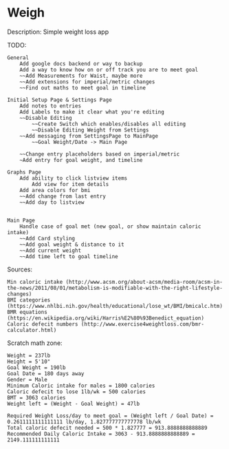 # Weigh

Description: Simple weight loss app


TODO:

	General
		Add google docs backend or way to backup
		Add a way to know how on or off track you are to meet goal
		~~Add Measurements for Waist, maybe more
		~~Add extensions for imperial/metric changes
		~~Find out maths to meet goal in timeline

	Initial Setup Page & Settings Page
		Add notes to entries
		Add Labels to make it clear what you're editing
		~~Disable Editing
			~~Create Switch which enables/disables all editing
			~~Disable Editing Weight from Settings
		~~Add messaging from SettingsPage to MainPage
			~~Goal Weight/Date -> Main Page
		
		~~Change entry placeholders based on imperial/metric
		~Add entry for goal weight, and timeline

	Graphs Page
		Add ability to click listview items
			Add view for item details
		Add area colors for bmi
		~~Add change from last entry
		~~Add day to listview
		

	Main Page
		Handle case of goal met (new goal, or show maintain caloric intake)
		~~Add Card styling
		~~Add goal weight & distance to it
		~~Add current weight
		~~Add time left to goal timeline


Sources:

	Min caloric intake (http://www.acsm.org/about-acsm/media-room/acsm-in-the-news/2011/08/01/metabolism-is-modifiable-with-the-right-lifestyle-changes)
	BMI categories (https://www.nhlbi.nih.gov/health/educational/lose_wt/BMI/bmicalc.htm)
	BMR equations (https://en.wikipedia.org/wiki/Harris%E2%80%93Benedict_equation)
	Caloric defecit numbers (http://www.exercise4weightloss.com/bmr-calculator.html)


Scratch math zone:

	Weight = 237lb
	Height = 5'10"
	Goal Weight = 190lb
	Goal Date = 180 days away
	Gender = Male
	Minimum Caloric intake for males = 1800 calories
	Caloric defecit to lose 1lb/wk = 500 calories
	BMT = 3063 calories
	Weight left = (Weight - Goal Weight) = 47lb

	Required Weight Loss/day to meet goal = (Weight left / Goal Date) = 0.2611111111111111 lb/day, 1.827777777777778 lb/wk
	Total caloric defecit needed = 500 * 1.827777 = 913.8888888888889
	Recommended Daily Caloric Intake = 3063 - 913.8888888888889 = 2149.111111111111
